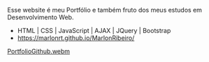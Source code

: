 Esse website é meu Portfólio e também fruto dos meus estudos em Desenvolvimento Web.
- HTML | CSS | JavaScript | AJAX | JQuery | Bootstrap
- https://marlonrt.github.io/MarlonRibeiro/

[PortfolioGithub.webm](https://github.com/marlonrt/MarlonRibeiro/assets/119014294/0505009d-f9b0-46b5-855f-0218bdb4ffba)



